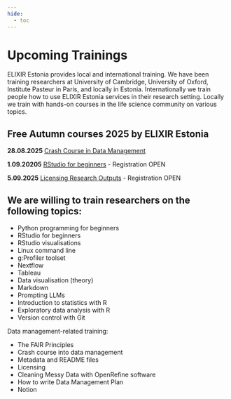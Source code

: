 ```yaml
---
hide:
  - toc
---
```

# Upcoming Trainings

ELIXIR Estonia provides local and international training. We have been training
researchers at University of Cambridge, University of Oxford, Institute Pasteur
in Paris, and locally in Estonia. Internationally we train people how to use
ELIXIR Estonia services in their research setting. Locally we train with
hands-on courses in the life science community on various topics.

## Free Autumn courses 2025 by ELIXIR Estonia

**28.08.2025** [Crash Course in Data Management](https://elixir.ut.ee/news/2025/08/11/Crash_course_DM_28_08/)

**1.09.20205** [RStudio for beginners](https://elixir.ut.ee/news/2025/08/11/RStudio_Basic_01_09_2025/)  - Registration OPEN

**5.09.2025** [Licensing Research Outputs](https://elixir.ut.ee/news/2025/08/18/Licensing_05-09/)  - Registration OPEN


## We are willing to train researchers on the following topics:

* Python programming for beginners
* RStudio for beginners
* RStudio visualisations
* Linux command line
* g:Profiler toolset
* Nextflow
* Tableau
* Data visualisation (theory)
* Markdown
* Prompting LLMs
* Introduction to statistics with R
* Exploratory data analysis with R
* Version control with Git

Data management-related training:

* The FAIR Principles
* Crash course into data management
* Metadata and README files
* Licensing
* Cleaning Messy Data with OpenRefine software
* How to write Data Management Plan
* Notion

